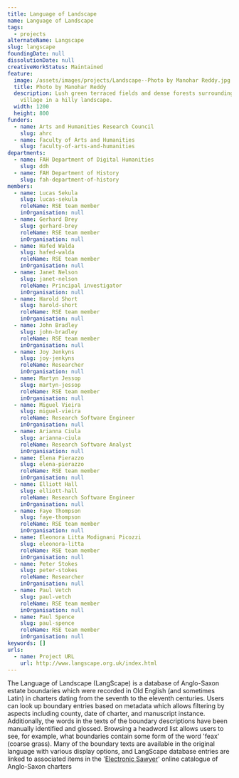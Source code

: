 ```yaml
---
title: Language of Landscape
name: Language of Landscape
tags:
  - projects
alternateName: Langscape
slug: langscape
foundingDate: null
dissolutionDate: null
creativeWorkStatus: Maintained
feature:
  image: /assets/images/projects/Landscape--Photo by Manohar Reddy.jpg
  title: Photo by Manohar Reddy
  description: Lush green terraced fields and dense forests surrounding a small
    village in a hilly landscape.
  width: 1200
  height: 800
funders:
  - name: Arts and Humanities Research Council
    slug: ahrc
  - name: Faculty of Arts and Humanities
    slug: faculty-of-arts-and-humanities
departments:
  - name: FAH Department of Digital Humanities
    slug: ddh
  - name: FAH Department of History
    slug: fah-department-of-history
members:
  - name: Lucas Sekula
    slug: lucas-sekula
    roleName: RSE team member
    inOrganisation: null
  - name: Gerhard Brey
    slug: gerhard-brey
    roleName: RSE team member
    inOrganisation: null
  - name: Hafed Walda
    slug: hafed-walda
    roleName: RSE team member
    inOrganisation: null
  - name: Janet Nelson
    slug: janet-nelson
    roleName: Principal investigator
    inOrganisation: null
  - name: Harold Short
    slug: harold-short
    roleName: RSE team member
    inOrganisation: null
  - name: John Bradley
    slug: john-bradley
    roleName: RSE team member
    inOrganisation: null
  - name: Joy Jenkyns
    slug: joy-jenkyns
    roleName: Researcher
    inOrganisation: null
  - name: Martyn Jessop
    slug: martyn-jessop
    roleName: RSE team member
    inOrganisation: null
  - name: Miguel Vieira
    slug: miguel-vieira
    roleName: Research Software Engineer
    inOrganisation: null
  - name: Arianna Ciula
    slug: arianna-ciula
    roleName: Research Software Analyst
    inOrganisation: null
  - name: Elena Pierazzo
    slug: elena-pierazzo
    roleName: RSE team member
    inOrganisation: null
  - name: Elliott Hall
    slug: elliott-hall
    roleName: Research Software Engineer
    inOrganisation: null
  - name: Faye Thompson
    slug: faye-thompson
    roleName: RSE team member
    inOrganisation: null
  - name: Eleonora Litta Modignani Picozzi
    slug: eleonora-litta
    roleName: RSE team member
    inOrganisation: null
  - name: Peter Stokes
    slug: peter-stokes
    roleName: Researcher
    inOrganisation: null
  - name: Paul Vetch
    slug: paul-vetch
    roleName: RSE team member
    inOrganisation: null
  - name: Paul Spence
    slug: paul-spence
    roleName: RSE team member
    inOrganisation: null
keywords: []
urls:
  - name: Project URL
    url: http://www.langscape.org.uk/index.html
---
```


The Language of Landscape (LangScape) is a database of Anglo-Saxon estate boundaries which were recorded in Old English (and sometimes Latin) in charters dating from the seventh to the eleventh centuries. Users can look up boundary entries based on metadata which allows filtering by aspects including county, date of charter, and manuscript instance. Additionally, the words in the texts of the boundary descriptions have been manually identified and glossed. Browsing a headword list allows users to see, for example, what boundaries contain some form of the word 'feax' (coarse grass). Many of the boundary texts are available in the original language with various display options, and LangScape database entries are linked to associated items in the '[Electronic Sawyer](https://esawyer.lib.cam.ac.uk/about/index.html)' online catalogue of Anglo-Saxon charters
